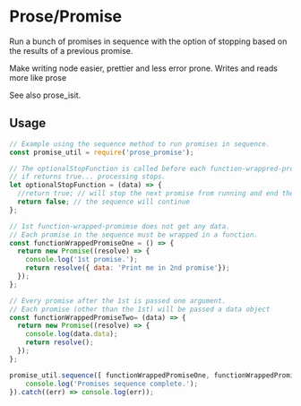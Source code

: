 # Prose/Promise

Run a bunch of promises in sequence with the option of stopping based on the results of a previous promise.

Make writing node easier, prettier and less error prone. Writes and reads more like prose

See also prose_isit.

## Usage

```javascript
// Example using the sequence method to run promises in sequence.
const promise_util = require('prose_promise');

// The optionalStopFunction is called before each function-wrappred-promise is called.
// if returns true... processing stops.
let optionalStopFunction = (data) => {
  //return true; // will stop the next promise from running and end the sequence
  return false; // the sequence will continue
};

// 1st function-wrapped-promimse does not get any data.
// Each promise in the sequence must be wrapped in a function.
const functionWrappedPromiseOne = () => {
  return new Promise((resolve) => {
    console.log('1st promise.');
    return resolve({ data: 'Print me in 2nd promise'});
  });
};

// Every promise after the 1st is passed one argument.
// Each promise (other than the 1st) will be passed a data object
const functionWrappedPromiseTwo= (data) => {
  return new Promise((resolve) => {
    console.log(data.data);
    return resolve();
  });
};

promise_util.sequence([ functionWrappedPromiseOne, functionWrappedPromiseTwo], optionalStopFunction).then(() => {
	console.log('Promises sequence complete.');
}).catch((err) => console.log(err));

```
